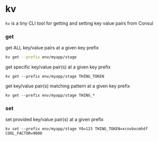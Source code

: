 kv
==

`kv` is a tiny CLI tool for getting and setting key value pairs from Consul

### get

get ALL key/value pairs at a given key prefix
```bash
kv get --prefix env/myapp/stage
```

get specific key/value pair(s) at a given key prefix
```
kv get --prefix env/myapp/stage THING_TOKEN
```

get key/value pair(s) matching pattern at a given key prefix
```
kv get --prefix env/myapp/stage THING_*
```

### set

set provided key/value pair(s) at a given prefix
```
kv set --prefix env/myapp/stage YO=123 THING_TOKEN=xcnvbxcmhdf COOL_FACTOR=9000
```
